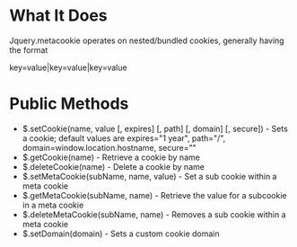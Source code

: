 # What It Does

Jquery.metacookie operates on nested/bundled cookies, generally having the format

key=value|key=value|key=value


# Public Methods

* $.setCookie(name, value [, expires] [, path] [, domain] [, secure]) - Sets a cookie; default values are expires="1 year", path="/", domain=window.location.hostname, secure=""
* $.getCookie(name) - Retrieve a cookie by name
* $.deleteCookie(name) - Delete a cookie by name
* $.setMetaCookie(subName, name, value) - Set a sub cookie within a meta cookie
* $.getMetaCookie(subName, name) - Retrieve the value for a subcookie in a meta cookie
* $.deleteMetaCookie(subName, name) - Removes a sub cookie within a meta cookie
* $.setDomain(domain) - Sets a custom cookie domain

